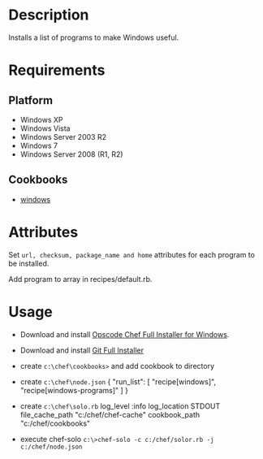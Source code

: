 Description
===========

Installs a list of programs to make Windows useful.

Requirements
============

Platform
--------
 
* Windows XP
* Windows Vista
* Windows Server 2003 R2
* Windows 7
* Windows Server 2008 (R1, R2)
 
Cookbooks
---------
 
* [windows](https://github.com/opscode-cookbooks/windows)

Attributes
==========

Set `url, checksum, package_name and home` attributes for each program to be installed.

Add program to array in recipes/default.rb. 

Usage
=====

* Download and install [Opscode Chef Full Installer for Windows](http://opscode.com/chef/install.msi).

* Download and install [Git Full Installer](http://msysgit.googlecode.com/files/Git-1.7.8-preview20111206.exe)

* create `c:\chef\cookbooks>` and add cookbook to directory

* create `c:\chef\node.json`
  {
    "run_list": [
    "recipe[windows]",
    "recipe[windows-programs]"
    ]
  }

* create `c:\chef\solo.rb`
  log_level	      :info
  log_location	      STDOUT
  file_cache_path     "c:/chef/chef-cache"
  cookbook_path	      "c:/chef/cookbooks"
	
* execute chef-solo
`c:\>chef-solo -c c:/chef/solor.rb -j c:/chef/node.json`
